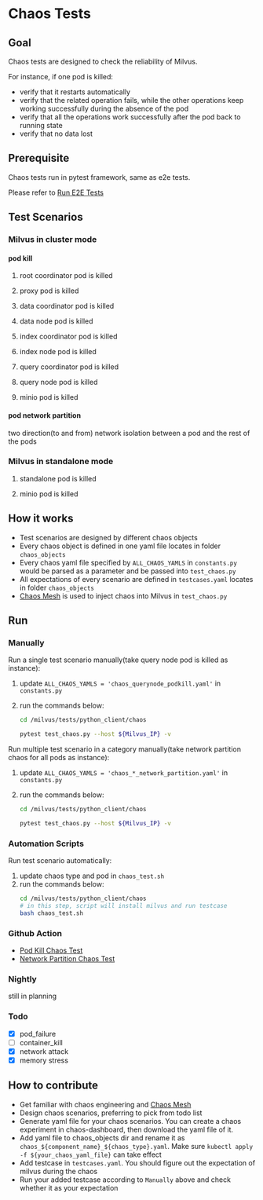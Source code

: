 # Chaos Tests
## Goal
Chaos tests are designed to check the reliability of Milvus.

For instance, if one pod is killed:
   - verify that it restarts automatically 
   - verify that the related operation fails, while the other operations keep working successfully during the absence of the pod
   - verify that all the operations work successfully after the pod back to running state
   - verify that no data lost

## Prerequisite
Chaos tests run in pytest framework, same as e2e tests. 

Please refer to [Run E2E Tests](https://github.com/milvus-io/milvus/blob/master/tests/README.md)

## Test Scenarios
### Milvus in cluster mode
#### pod kill
1. root coordinator pod is killed
   
2. proxy pod is killed

3. data coordinator pod is killed

4. data node pod is killed

5. index coordinator pod is killed

6. index node pod is killed

7. query coordinator pod is killed

8. query node pod is killed

9. minio pod is killed
#### pod network partition

two direction(to and from) network isolation between a pod and the rest of the pods

### Milvus in standalone mode
1. standalone pod is killed

2. minio pod is killed

## How it works
- Test scenarios are designed by different chaos objects
- Every chaos object is defined in one yaml file locates in  folder `chaos_objects`
- Every chaos yaml file specified by `ALL_CHAOS_YAMLS` in `constants.py` would be parsed as a parameter and be passed into `test_chaos.py`
- All expectations of every scenario are defined in `testcases.yaml` locates in folder `chaos_objects`
- [Chaos Mesh](https://chaos-mesh.org/) is used to inject chaos into Milvus in `test_chaos.py`

## Run
### Manually
Run a single test scenario manually(take query node pod is killed as instance):
1. update `ALL_CHAOS_YAMLS = 'chaos_querynode_podkill.yaml'` in `constants.py`

2. run the commands below:
   ```bash
   cd /milvus/tests/python_client/chaos

   pytest test_chaos.py --host ${Milvus_IP} -v
   ```
Run multiple test scenario in a category manually(take network partition chaos for all pods as instance):

1. update `ALL_CHAOS_YAMLS = 'chaos_*_network_partition.yaml'` in `constants.py`

2. run the commands below:
   ```bash
   cd /milvus/tests/python_client/chaos

   pytest test_chaos.py --host ${Milvus_IP} -v
   ```
### Automation Scripts
Run test scenario automatically:
1. update chaos type and pod in `chaos_test.sh`
2. run the commands below:
   ```bash
   cd /milvus/tests/python_client/chaos
   # in this step, script will install milvus and run testcase
   bash chaos_test.sh
   ```
### Github Action
* [Pod Kill Chaos Test](https://github.com/milvus-io/milvus/actions/workflows/pod-kill-chaos-test.yaml)
* [Network Partition Chaos Test](https://github.com/milvus-io/milvus/actions/workflows/network-partition-chaos-test.yaml)

### Nightly 
still in planning 

### Todo
- [x] pod_failure
- [ ] container_kill
- [x] network attack
- [x] memory stress

## How to contribute
* Get familiar with chaos engineering and [Chaos Mesh](https://chaos-mesh.org)
* Design chaos scenarios, preferring to pick from todo list
* Generate yaml file for your chaos scenarios. You can create a chaos experiment in chaos-dashboard, then download the yaml file of it.
* Add yaml file to chaos_objects dir and rename it as `chaos_${component_name}_${chaos_type}.yaml`. Make sure `kubectl apply -f ${your_chaos_yaml_file}` can take effect
* Add testcase in `testcases.yaml`. You should figure out the expectation of milvus during the chaos
* Run your added testcase according to `Manually` above and check whether it as your expectation 
